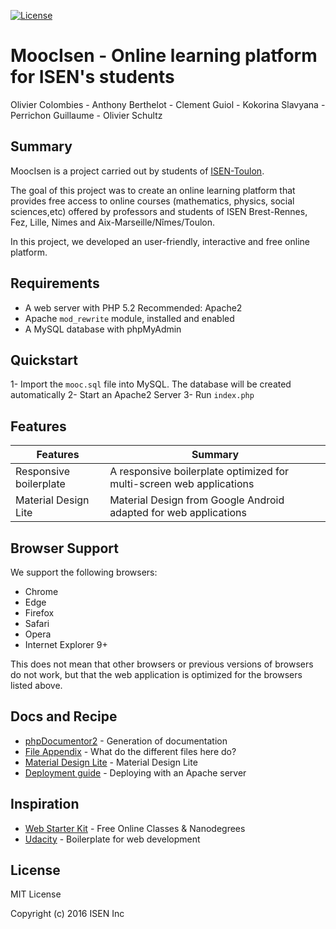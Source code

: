 [![License](https://img.shields.io/:license-MIT-blue.svg)](https://opensource.org/licenses/MIT)

# MoocIsen - Online learning platform for ISEN's students

Olivier Colombies - Anthony Berthelot - Clement Guiol - Kokorina Slavyana - Perrichon Guillaume - Olivier Schultz

## Summary

MoocIsen is a project carried out by students of [ISEN-Toulon](http://www.isen.fr/).

The goal of this project was to create an online learning platform that provides free access to online courses (mathematics, physics, social sciences,etc) offered by professors and students of ISEN Brest-Rennes, Fez, Lille, Nimes and Aix-Marseille/Nîmes/Toulon.

In this project, we developed an user-friendly, interactive and free online platform.

## Requirements

* A web server with PHP 5.2 Recommended: Apache2
* Apache `mod_rewrite` module, installed and enabled
* A MySQL database with phpMyAdmin

## Quickstart

1- Import the `mooc.sql` file into MySQL. The database will be created automatically
2- Start an Apache2 Server
3- Run `index.php`

## Features

| Features                                | Summary                                                                                                                                                                                                                                                     |
|----------------------------------------|------------------------------------------------------------------------------------------------------------------------------------------------------------------|
| Responsive boilerplate 				 | A responsive boilerplate optimized for multi-screen web applications |
| Material Design Lite                   | Material Design from Google Android adapted for web applications 		 |


## Browser Support

We support the following browsers:

* Chrome
* Edge
* Firefox
* Safari
* Opera
* Internet Explorer 9+

This does not mean that other browsers or previous versions of browsers do not work, but that the web application is optimized for the browsers listed above.

## Docs and Recipe

* [phpDocumentor2](https://github.com/olivierschultz/moocisen/blob/master/docs/phpDocumentor2.md) - Generation of documentation
* [File Appendix](https://github.com/olivierschultz/moocisen/blob/master/docs/file-appendix.md) - What do the different files here do?
* [Material Design Lite](https://github.com/olivierschultz/moocisen/blob/master/docs/mdl.md) - Material Design Lite
* [Deployment guide](https://github.com/olivierschultz/moocisen/blob/master/docs/deploy.md) -  Deploying with an Apache server

## Inspiration

* [Web Starter Kit](https://developers.google.com/web/tools/starter-kit/) - Free Online Classes & Nanodegrees
* [Udacity](https://eu.udacity.com/) -  Boilerplate for web development

## License

MIT License

Copyright (c) 2016 ISEN Inc
